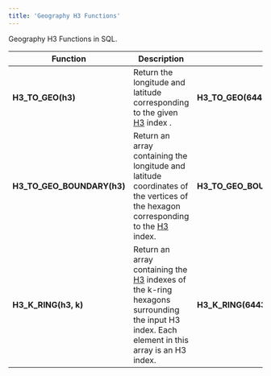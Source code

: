 ```yaml
---
title: 'Geography H3 Functions'
---
```


Geography H3 Functions in SQL.

| Function                                                | Description                                                                                                                   | Example                                                          | Result                          |
|---------------------------------------------------------|-------------------------------------------------------------------------------------------------------------------------------|------------------------------------------------------------------|---------------------------------|
| **H3_TO_GEO(h3)**                                       | Return the longitude and latitude corresponding to the given [H3](https://eng.uber.com/h3/) index .          | **H3_TO_GEO(644325524701193974)**                      | (37.79506616830255,55.712902431456676)              |
| **H3_TO_GEO_BOUNDARY(h3)**                              | Return an array containing the longitude and latitude coordinates of the vertices of the hexagon corresponding to the [H3](https://eng.uber.com/h3/) index.        | **H3_TO_GEO_BOUNDARY(644325524701193974)**              | [(37.79505811173477,55.712900225355526),(37.79506506997187,55.71289713485416),(37.795073126539855,55.71289934095484),(37.795074224871684,55.71290463755745),(37.79506726663349,55.71290772805916),(37.79505921006456,55.712905521957914)] |
| **H3_K_RING(h3, k)**                                    | Return an array containing the [H3](https://eng.uber.com/h3/) indexes of the k-ring hexagons surrounding the input H3 index. Each element in this array is an H3 index. | **H3_K_RING(644325524701193974, 1)**             | [644325524701193897,644325524701193899,644325524701193869,644325524701193970,644325524701193968,644325524701193972]                    |
